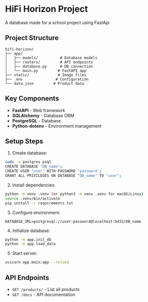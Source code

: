 # HiFi Horizon Project
A database made for a school project using FastApi
## Project Structure
```
hifi-horizon/
├── app/
│   ├── models/          # Database models
│   ├── routers/         # API endpoints
│   ├── database.py      # DB connection
│   └── main.py         # FastAPI app
├── static/             # Image files
├── .env               # Configuration
└── data.json         # Product data
```

## Key Components
- **FastAPI** - Web framework
- **SQLAlchemy** - Database ORM
- **PostgreSQL** - Database
- **Python-dotenv** - Environment management

## Setup Steps
1. Create database:
```bash
sudo -u postgres psql
CREATE DATABASE "DB_name";
CREATE USER "user" WITH PASSWORD 'password';
GRANT ALL PRIVILEGES ON DATABASE "DB_name" TO "user";
```

2. Install dependencies:
```bash
python -m venv .venv (or python3 -m venv .venv for macOS/Linux)
source .venv/bin/activate
pip install -r requirements.txt
```

3. Configure environment:
```
DATABASE_URL=postgresql://user:password@localhost:5432/DB_name
```

4. Initialize database:
```bash
python -m app.init_db
python -m app.load_data
```

5. Start server:
```bash
uvicorn app.main:app --reload
```

## API Endpoints
- `GET /products/` - List all products
- `GET /docs` - API documentation